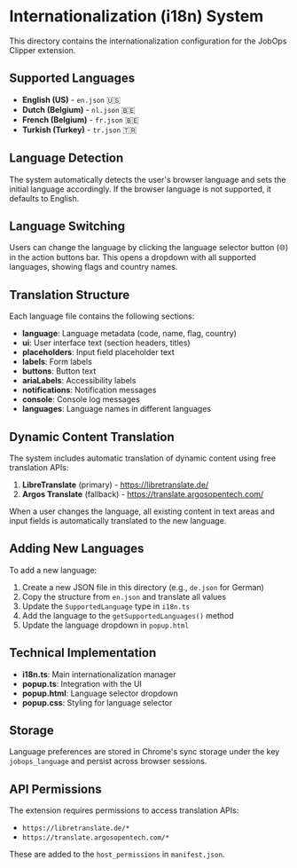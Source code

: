 # Internationalization (i18n) System

This directory contains the internationalization configuration for the JobOps Clipper extension.

## Supported Languages

- **English (US)** - `en.json` 🇺🇸
- **Dutch (Belgium)** - `nl.json` 🇧🇪
- **French (Belgium)** - `fr.json` 🇧🇪
- **Turkish (Turkey)** - `tr.json` 🇹🇷

## Language Detection

The system automatically detects the user's browser language and sets the initial language accordingly. If the browser language is not supported, it defaults to English.

## Language Switching

Users can change the language by clicking the language selector button (🌐) in the action buttons bar. This opens a dropdown with all supported languages, showing flags and country names.

## Translation Structure

Each language file contains the following sections:

- **language**: Language metadata (code, name, flag, country)
- **ui**: User interface text (section headers, titles)
- **placeholders**: Input field placeholder text
- **labels**: Form labels
- **buttons**: Button text
- **ariaLabels**: Accessibility labels
- **notifications**: Notification messages
- **console**: Console log messages
- **languages**: Language names in different languages

## Dynamic Content Translation

The system includes automatic translation of dynamic content using free translation APIs:

1. **LibreTranslate** (primary) - https://libretranslate.de/
2. **Argos Translate** (fallback) - https://translate.argosopentech.com/

When a user changes the language, all existing content in text areas and input fields is automatically translated to the new language.

## Adding New Languages

To add a new language:

1. Create a new JSON file in this directory (e.g., `de.json` for German)
2. Copy the structure from `en.json` and translate all values
3. Update the `SupportedLanguage` type in `i18n.ts`
4. Add the language to the `getSupportedLanguages()` method
5. Update the language dropdown in `popup.html`

## Technical Implementation

- **i18n.ts**: Main internationalization manager
- **popup.ts**: Integration with the UI
- **popup.html**: Language selector dropdown
- **popup.css**: Styling for language selector

## Storage

Language preferences are stored in Chrome's sync storage under the key `jobops_language` and persist across browser sessions.

## API Permissions

The extension requires permissions to access translation APIs:
- `https://libretranslate.de/*`
- `https://translate.argosopentech.com/*`

These are added to the `host_permissions` in `manifest.json`. 